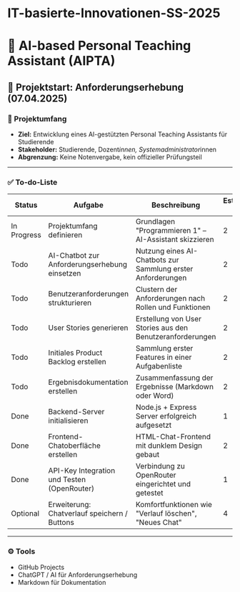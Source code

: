# IT-basierte-Innovationen-SS-2025
# 🧠 AI-based Personal Teaching Assistant (AIPTA)

## 🚀 Projektstart: Anforderungserhebung (07.04.2025)

### 📌 Projektumfang
- **Ziel:** Entwicklung eines AI-gestützten Personal Teaching Assistants für Studierende
- **Stakeholder:** Studierende, Dozent*innen, Systemadministrator*innen
- **Abgrenzung:** Keine Notenvergabe, kein offizieller Prüfungsteil

---

### ✅ To-do-Liste

| Status         | Aufgabe                                           | Beschreibung                                              | Estimate (h) |
|----------------|----------------------------------------------------|-----------------------------------------------------------|--------------|
| In Progress    | Projektumfang definieren                          | Grundlagen "Programmieren 1" – AI-Assistant skizzieren     | 2            |
| Todo           | AI-Chatbot zur Anforderungserhebung einsetzen     | Nutzung eines AI-Chatbots zur Sammlung erster Anforderungen | 2            |
| Todo           | Benutzeranforderungen strukturieren               | Clustern der Anforderungen nach Rollen und Funktionen     | 2            |
| Todo           | User Stories generieren                           | Erstellung von User Stories aus den Benutzeranforderungen | 2            |
| Todo           | Initiales Product Backlog erstellen               | Sammlung erster Features in einer Aufgabenliste           | 2            |
| Todo           | Ergebnisdokumentation erstellen                   | Zusammenfassung der Ergebnisse (Markdown oder Word)       | 2            |
| Done           | Backend-Server initialisieren                     | Node.js + Express Server erfolgreich aufgesetzt           | 1            |
| Done           | Frontend-Chatoberfläche erstellen                 | HTML-Chat-Frontend mit dunklem Design gebaut               | 2            |
| Done           | API-Key Integration und Testen (OpenRouter)        | Verbindung zu OpenRouter eingerichtet und getestet        | 1            |
| Optional       | Erweiterung: Chatverlauf speichern / Buttons       | Komfortfunktionen wie "Verlauf löschen", "Neues Chat"     | 4            |

---

### ⚙️ Tools
- GitHub Projects
- ChatGPT / AI für Anforderungserhebung
- Markdown für Dokumentation
